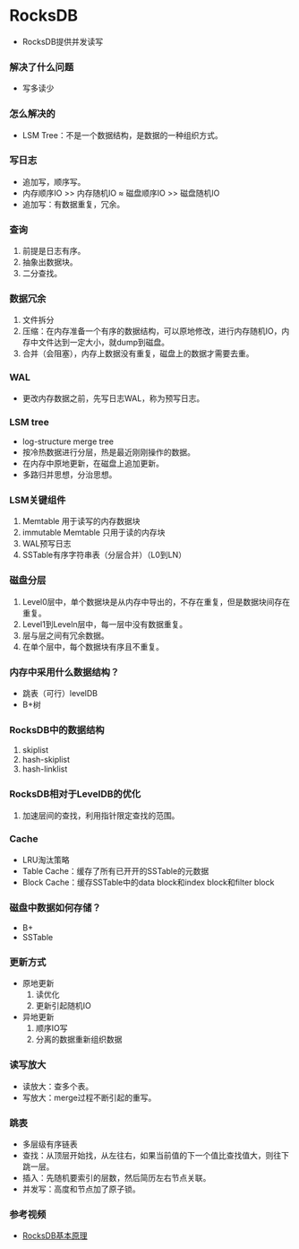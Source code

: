 # RocksDB
- RocksDB提供并发读写
### 解决了什么问题
- 写多读少
### 怎么解决的
- LSM Tree：不是一个数据结构，是数据的一种组织方式。
### 写日志
- 追加写，顺序写。
- 内存顺序IO >> 内存随机IO ≈ 磁盘顺序IO >> 磁盘随机IO
- 追加写：有数据重复，冗余。
### 查询
1. 前提是日志有序。
2. 抽象出数据块。
3. 二分查找。
### 数据冗余
1. 文件拆分
2. 压缩：在内存准备一个有序的数据结构，可以原地修改，进行内存随机IO，内存中文件达到一定大小，就dump到磁盘。
3. 合并（会阻塞），内存上数据没有重复，磁盘上的数据才需要去重。
### WAL
- 更改内存数据之前，先写日志WAL，称为预写日志。
### LSM tree
- log-structure merge tree
- 按冷热数据进行分层，热是最近刚刚操作的数据。
- 在内存中原地更新，在磁盘上追加更新。
- 多路归并思想，分治思想。
### LSM关键组件
1. Memtable 用于读写的内存数据块
2. immutable Memtable 只用于读的内存块
3. WAL预写日志
4. SSTable有序字符串表（分层合并）（L0到LN）
### 磁盘分层
1. Level0层中，单个数据块是从内存中导出的，不存在重复，但是数据块间存在重复。
2. Level1到Leveln层中，每一层中没有数据重复。
3. 层与层之间有冗余数据。
4. 在单个层中，每个数据块有序且不重复。
### 内存中采用什么数据结构？
- 跳表（可行）levelDB
- B+树
### RocksDB中的数据结构
1. skiplist
2. hash-skiplist
3. hash-linklist
### RocksDB相对于LevelDB的优化
1. 加速层间的查找，利用指针限定查找的范围。
### Cache
- LRU淘汰策略
- Table Cache：缓存了所有已开开的SSTable的元数据
- Block Cache：缓存SSTable中的data block和index block和filter block
### 磁盘中数据如何存储？
- B+
- SSTable
### 更新方式
- 原地更新
    1. 读优化
    2. 更新引起随机IO
- 异地更新
    1. 顺序IO写
    2. 分离的数据重新组织数据
### 读写放大
- 读放大：查多个表。
- 写放大：merge过程不断引起的重写。

### 跳表
- 多层级有序链表
- 查找：从顶层开始找，从左往右，如果当前值的下一个值比查找值大，则往下跳一层。
- 插入：先随机要索引的层数，然后简历左右节点关联。
- 并发写：高度和节点加了原子锁。
### 参考视频
- [RocksDB基本原理](https://www.bilibili.com/video/BV1RL411w7Pu?spm_id_from=333.337.search-card.all.click&vd_source=e9f1ced96b267a4bc02ec41ca31d850a)